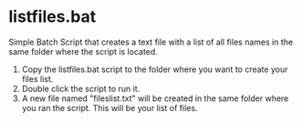 # listfiles.bat
Simple Batch Script that creates a text file with a list of all files names in the same folder where the script is located.

1. Copy the listfiles.bat script to the folder where you want to create your files list.
2. Double click the script to run it.
3. A new file named "fileslist.txt" will be created in the same folder where you ran the script. This will be your list of files. 
